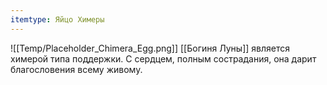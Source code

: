 ```yaml
---
itemtype: Яйцо Химеры
---
```

![[Temp/Placeholder_Chimera_Egg.png]]
[[Богиня Луны]] является химерой типа поддержки. С сердцем, полным сострадания, она дарит благословения всему живому.
